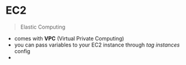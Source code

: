 # EC2

> Elastic Computing

- comes with **VPC** (Virtual Private Computing)
- you can pass variables to your EC2 instance through *tag instances* config 
- 